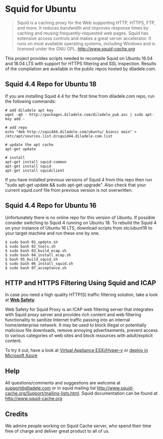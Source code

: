 Squid for Ubuntu
================

> Squid is a caching proxy for the Web supporting HTTP, HTTPS, FTP, and more. It reduces bandwidth and improves response times by caching and reusing frequently-requested web pages. Squid has extensive access controls and makes a great server accelerator. It runs on most available operating systems, including Windows and is licensed under the GNU GPL.
> <cite> <http://www.squid-cache.org>

This project provides scripts needed to recompile Squid on Ubuntu 16.04 and 18.04 LTS with support for HTTPS filtering and SSL inspection. Results of the compilation are available in the public repos hosted by diladele.com.

**Squid 4.4 Repo for Ubuntu 18**
--------------------------------

If you are installing Squid 4.4 for the first time from diladele.com repo, run the following commands:

    # add diladele apt key
    wget -qO - http://packages.diladele.com/diladele_pub.asc | sudo apt-key add -

    # add repo
    echo "deb http://squid44.diladele.com/ubuntu/ bionic main" > /etc/apt/sources.list.d/squid44.diladele.com.list

    # update the apt cache
    apt-get update

    # install 
    apt-get install squid-common
    apt-get install squid 
    apt-get install squidclient

If you have installed previous versions of Squid 4 from this repo then run "sudo apt-get update && sudo apt-get upgrade".  Also check that your current squid.conf file from previous version is not overwritten.

**Squid 4.4 Repo for Ubuntu 16**
--------------------------------

Unfortunately there is no online repo for this version of Ubuntu. If possible consider switching to Squid 4 running on Ubuntu 18. 
To rebuild the Squid 4 on your instance of Ubuntu 16 LTS, download scripts from stc/ubunt16 to your target machine and run these one by one.


	$ sudo bash 01_update.sh
    $ sudo bash 02_tools.sh
    $ sudo bash 03_build_ecap.sh
    $ sudo bash 04_install_ecap.sh
    $ bash 05_build_squid.sh
    $ sudo bash 06_install_squid.sh
    $ sudo bash 07_acceptance.sh

**HTTP and HTTPS Filtering Using Squid and ICAP**
-------------------------------------------------
In case you need a high quality HTTP(S) traffic filtering solution, take a look at [**Web Safety**](https://www.diladele.com). 

Web Safety for Squid Proxy is an ICAP web filtering server that integrates with Squid proxy server and provides rich content and web filtering functionality to sanitize Internet traffic passing into an internal home/enterprise network. It may be used to block illegal or potentially malicious file downloads, remove annoying advertisements, prevent access to various categories of web sites and block resources with adult/explicit content.

To try it out, have a look at [Virtual Appliance ESXi/Hyper-v](https://www.diladele.com/virtual_appliance.html) or [deploy in Microsoft Azure](https://azuremarketplace.microsoft.com/en-us/marketplace/apps/diladele.websafety?tab=Overview)

**Help**
--------

All questions/comments and suggestions are welcome at support@diladele.com or in squid mailing list http://www.squid-cache.org/Support/mailing-lists.html. Squid documentation can be found at http://www.squid-cache.org

**Credits**
-----------
We admire people working on Squid Cache server, who spend their time free of charge and deliver great product to all of us.

